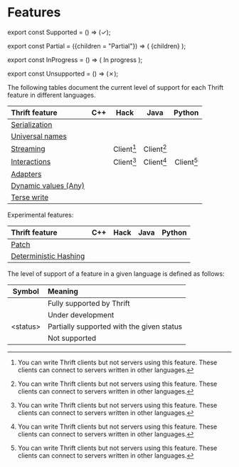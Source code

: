 # Features

<!-- Marks a feature as supported in a language. -->
export const Supported = () => (<span class="feature-supported">✓</span>);

<!-- Marks a feature as partially supported in a language. -->
export const Partial = ({children = "Partial"}) => (
  <span class="feature-partial">{children}</span>
);

<!-- Marks a feature as in progress (being developed) in a language. -->
export const InProgress = () => (
  <span class="feature-partial">In progress</span>
);

<!-- Marks a feature as unsupported in a language. -->
export const Unsupported = () => (<span class="feature-unsupported">✗</span>);

The following tables document the current level of support for each Thrift
feature in different languages.

| Thrift feature | C++ | Hack | Java | Python |
| :------------- | :-: | :--: | :--: | :----: |
| [Serialization](/fb/features/serialization.md) | <Supported/> | <Supported/> | <Supported/> | <Supported/> |
| [Universal names](/features/universal-name.md) | <Supported/> | <Supported/> | <Supported/> | <Supported/> |
| [Streaming](/fb/features/streaming/index.md) | <Supported/> | <Partial>Client[^1]</Partial> | <Partial>Client[^1]</Partial> | <Supported/> |
| [Interactions](/fb/features/interactions.md) | <Supported/> | <Partial>Client[^1]</Partial> | <Partial>Client[^1]</Partial> | <Partial>Client[^1]</Partial> |
| [Adapters](/features/adapters.md) | <Supported/> | <InProgress/> | <Supported/> | <Supported/> |
| [Dynamic values (Any)](/features/any.md) | <InProgress/> | <Unsupported/> | <Unsupported/> | <Unsupported/> |
| [Terse write](/features/terse-write.md) | <Supported/> | <Supported/> | <Supported/> | <Supported/> |

[^1]: You can write Thrift clients but not servers using this feature. These
clients can connect to servers written in other languages.

Experimental features:

| Thrift feature | C++ | Hack | Java | Python |
| :------------- | :-: | :--: | :--: | :----: |
| [Patch](/features/patch.md) | <InProgress/> | <Unsupported/> | <Unsupported/> | <Unsupported/> |
| [Deterministic Hashing](/fb/languages/cpp/hash.md) | <Supported/> | <Unsupported/> | <Unsupported/> | <Unsupported/> |

The level of support of a feature in a given language is defined as follows:

| Symbol | Meaning |
| :----: | :------ |
| <Supported/> | Fully supported by Thrift |
| <InProgress/> | Under development |
| <Partial>&lt;status&gt;</Partial> | Partially supported with the given status |
| <Unsupported/> | Not supported |
